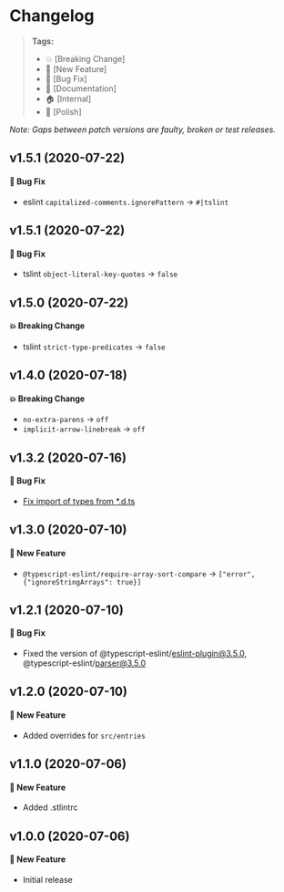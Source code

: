 Changelog
=========

> **Tags:**
> - :boom:       [Breaking Change]
> - :rocket:     [New Feature]
> - :bug:        [Bug Fix]
> - :memo:       [Documentation]
> - :house:      [Internal]
> - :nail_care:  [Polish]

_Note: Gaps between patch versions are faulty, broken or test releases._

## v1.5.1 (2020-07-22)

#### :bug: Bug Fix

* eslint `capitalized-comments.ignorePattern` -> `#|tslint`

## v1.5.1 (2020-07-22)

#### :bug: Bug Fix

* tslint `object-literal-key-quotes` -> `false`

## v1.5.0 (2020-07-22)

#### :boom: Breaking Change

* tslint `strict-type-predicates` -> `false`

## v1.4.0 (2020-07-18)

#### :boom: Breaking Change

* `no-extra-parens` -> `off`
* `implicit-arrow-linebreak` -> `off`

## v1.3.2 (2020-07-16)

#### :bug: Bug Fix

* [Fix import of types from *.d.ts](https://github.com/V4Fire/Linters/pull/2)

## v1.3.0 (2020-07-10)

#### :rocket: New Feature

* `@typescript-eslint/require-array-sort-compare` -> `["error", {"ignoreStringArrays": true}]`

## v1.2.1 (2020-07-10)

#### :bug: Bug Fix

* Fixed the version of @typescript-eslint/eslint-plugin@3.5.0, @typescript-eslint/parser@3.5.0

## v1.2.0 (2020-07-10)

#### :rocket: New Feature

* Added overrides for `src/entries`

## v1.1.0 (2020-07-06)

#### :rocket: New Feature

* Added .stlintrc

## v1.0.0 (2020-07-06)

#### :rocket: New Feature

* Initial release
